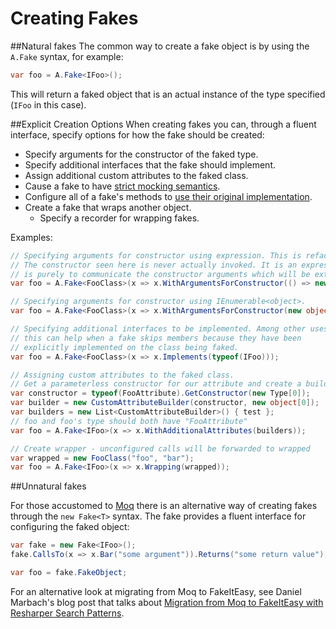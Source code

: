 # Creating Fakes

##Natural fakes
The common way to create a fake object is by using the `A.Fake` syntax, for example:

```csharp
var foo = A.Fake<IFoo>();
```
This will return a faked object that is an actual instance of the type specified (`IFoo` in this case).

##Explicit Creation Options
When creating fakes you can, through a fluent interface, specify
options for how the fake should be created:

* Specify arguments for the constructor of the faked type.
* Specify additional interfaces that the fake should implement.
* Assign additional custom attributes to the faked class.
* Cause a fake to have [strict mocking semantics](strict-fakes.md).
* Configure all of a fake's methods to [use their original implementation](calling-base-methods.md).
* Create a fake that wraps another object.
    * Specify a recorder for wrapping fakes.

Examples:

```csharp
// Specifying arguments for constructor using expression. This is refactoring friendly!
// The constructor seen here is never actually invoked. It is an expression and it's purpose
// is purely to communicate the constructor arguments which will be extracted from it
var foo = A.Fake<FooClass>(x => x.WithArgumentsForConstructor(() => new FooClass("foo", "bar")));

// Specifying arguments for constructor using IEnumerable<object>.
var foo = A.Fake<FooClass>(x => x.WithArgumentsForConstructor(new object[] { "foo", "bar" }));

// Specifying additional interfaces to be implemented. Among other uses,
// this can help when a fake skips members because they have been 
// explicitly implemented on the class being faked.
var foo = A.Fake<FooClass>(x => x.Implements(typeof(IFoo)));

// Assigning custom attributes to the faked class.
// Get a parameterless constructor for our attribute and create a builder 
var constructor = typeof(FooAttribute).GetConstructor(new Type[0]);
var builder = new CustomAttributeBuilder(constructor, new object[0]);
var builders = new List<CustomAttributeBuilder>() { test };
// foo and foo's type should both have "FooAttribute"
var foo = A.Fake<IFoo>(x => x.WithAdditionalAttributes(builders));

// Create wrapper - unconfigured calls will be forwarded to wrapped
var wrapped = new FooClass("foo", "bar");
var foo = A.Fake<IFoo>(x => x.Wrapping(wrapped));
```

##Unnatural fakes

For those accustomed to [Moq](http://www.moqthis.com/) there is an
alternative way of creating fakes through the `new Fake<T>`
syntax. The fake provides a fluent interface for configuring the faked
object:

```csharp
var fake = new Fake<IFoo>();
fake.CallsTo(x => x.Bar("some argument")).Returns("some return value");

var foo = fake.FakeObject;
```

For an alternative look at migrating from Moq to FakeItEasy, see
Daniel Marbach's blog post that talks about
[Migration from Moq to FakeItEasy with Resharper Search Patterns](http://www.planetgeek.ch/2013/07/18/migration-from-moq-to-fakeiteasy-with-resharper-search-patterns/).
